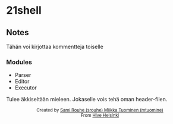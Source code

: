 # 21shell

## Notes
Tähän voi kirjottaa kommentteja toiselle

### Modules
* Parser
* Editor
* Executor

Tulee äkkiseltään mieleen. Jokaselle vois tehä oman header-filen.

<div align='center'>
    <sub>Created by <a href='https://github.com/rouhija'>Sami Rouhe (srouhe) <a href='https://github.com/tuommii'>Miikka Tuominen (mtuomine)</a></sub>
</div>
<div align='center'>
    <sub>From <a href='https://www.hive.fi/en/'>Hive Helsinki</a></sub>
</div>